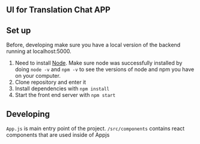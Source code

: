 ## UI for Translation Chat APP

## Set up
Before, developing make sure you have a local version of the backend running at localhost:5000.

1. Need to install [Node](https://nodejs.org/en/). Make sure node was successfully installed by doing `node -v` and `npm -v` to see the versions of node and npm you have on your computer.
2. Clone repository and enter it
3. Install dependencies with `npm install`
4. Start the front end server with `npm start` 

## Developing
`App.js` is main entry point of the project. `/src/components` contains react components that are used inside of Appjs 